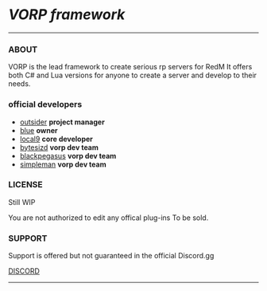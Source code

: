 # ***VORP framework***
___

### ABOUT
VORP is the lead framework to create serious rp servers for RedM
It offers both C# and Lua versions for anyone to create a server
and develop to their needs.

### official developers
     
  * [outsider]() **project manager**
  * [blue]() **owner**
  * [local9]() **core developer**
  * [bytesizd]() **vorp dev team**
  * [blackpegasus]() **vorp dev team**
  * [simpleman]() **vorp dev team**

### LICENSE


Still WIP

You are not authorized to edit any offical plug-ins 
To be sold.

### SUPPORT

Support is offered but not guaranteed in the official 
Discord.gg 

[DISCORD]()

___

